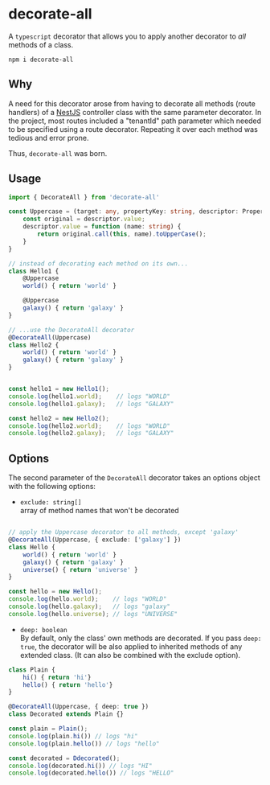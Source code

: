 # decorate-all

A `typescript` decorator that allows you to apply another decorator to *all* methods of a class.

```
npm i decorate-all
```

## Why
A need for this decorator arose from having to decorate all methods (route handlers) of a [NestJS](https://nestjs.com/) controller class with the same parameter decorator. In the project, most routes included a "tenantId" path parameter which needed to be specified using a route decorator. Repeating it over each method was tedious and error prone.

Thus, `decorate-all` was born.

## Usage
```ts
import { DecorateAll } from 'decorate-all'

const Uppercase = (target: any, propertyKey: string, descriptor: PropertyDescriptor) => {
    const original = descriptor.value;
    descriptor.value = function (name: string) {
        return original.call(this, name).toUpperCase();
    }
}

// instead of decorating each method on its own...
class Hello1 {
    @Uppercase
    world() { return 'world' }

    @Uppercase
    galaxy() { return 'galaxy' }
}

// ...use the DecorateAll decorator
@DecorateAll(Uppercase)
class Hello2 {
    world() { return 'world' }
    galaxy() { return 'galaxy' }
}


const hello1 = new Hello1();
console.log(hello1.world);    // logs "WORLD"
console.log(hello1.galaxy);   // logs "GALAXY"

const hello2 = new Hello2();
console.log(hello2.world);    // logs "WORLD"
console.log(hello2.galaxy);   // logs "GALAXY"

```

## Options
The second parameter of the `DecorateAll` decorator takes an options object with the following options:

* `exclude: string[]`  
array of method names that won't be decorated
```ts

// apply the Uppercase decorator to all methods, except 'galaxy'
@DecorateAll(Uppercase, { exclude: ['galaxy'] })
class Hello {
    world() { return 'world' }
    galaxy() { return 'galaxy' }
    universe() { return 'universe' }
}

const hello = new Hello();
console.log(hello.world);    // logs "WORLD"
console.log(hello.galaxy);   // logs "galaxy"
console.log(hello.universe); // logs "UNIVERSE"
```
* `deep: boolean`  
By default, only the class' own methods are decorated. If you pass `deep: true`, the decorator will be also applied to inherited methods of any extended class. (It can also be combined with the exclude option).



```ts
class Plain {
    hi() { return 'hi'}
    hello() { return 'hello'}
}

@DecorateAll(Uppercase, { deep: true })
class Decorated extends Plain {}

const plain = Plain();
console.log(plain.hi()) // logs "hi"
console.log(plain.hello()) // logs "hello"

const decorated = Ddecorated();
console.log(decorated.hi()) // logs "HI"
console.log(decorated.hello()) // logs "HELLO"
```